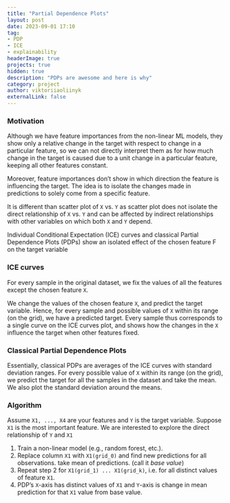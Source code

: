 ```yaml
---
title: "Partial Dependence Plots"
layout: post
date: 2023-09-01 17:10
tag: 
- PDP
- ICE
- explainability
headerImage: true
projects: true
hidden: true 
description: "PDPs are awesome and here is why"
category: project
author: viktoriiaoliinyk
externalLink: false
---
```


### Motivation
Although we have feature importances from the non-linear ML models, they show only a relative change in the target with respect to change in a particular feature, so we can not directly interpret them as for how much change in the target is caused due to a unit change in a particular feature, keeping all other features constant.

Moreover, feature importances don’t show in which direction the feature is influencing the target.
The idea is to isolate the changes made in predictions to solely come from a specific feature. 

It is different than scatter plot of `X` vs. `Y` as scatter plot does not isolate the direct relationship of `X` vs. `Y` and can be affected by indirect relationships with other variables on which both `X` and `Y` depend.

Individual Conditional Expectation (ICE) curves and classical Partial Dependence Plots (PDPs) show an isolated effect of the chosen feature F on the target variable

### ICE curves
For every sample in the original dataset, we fix the values of all the features except the chosen feature `X`.

We change the values of the chosen feature `X`, and predict the target variable. Hence, for every sample and possible values of `X` within its range (on the grid), we have a predicted target. 
Every sample thus corresponds to a single curve on the ICE curves plot, and shows how the changes in the `X` influence the target when other features fixed.

### Classical Partial Dependence Plots
Essentially, classical PDPs are averages of the ICE curves with standard deviation ranges.
For every possible value of `X` within its range (on the grid), we predict the target for all the samples in the dataset and take the mean. 
We also plot the standard deviation around the means.

### Algorithm
Assume `X1, ..., X4` are your features and `Y` is the target variable. Suppose `X1` is the most important feature.
We are interested to explore the direct relationship of `Y` and `X1`
1. Train a non-linear model (e.g., random forest, etc.). 
2. Replace column `X1` with `X1(grid_0)` and find new predictions for all observations. take mean of predictions. (call it <i>base value</i>)
3. Repeat step 2 for `X1(grid_1) ... X1(grid_k)`, i.e. for all distinct values of feature `X1`. 
4. PDP’s `X`-axis has distinct values of `X1` and `Y`-axis is change in mean prediction for that `X1` value from base value.